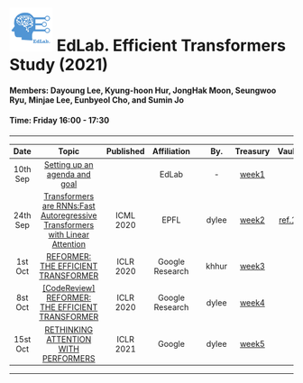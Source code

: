 # <img src="./Treasury/week1/EdLab_logo_1_byDyan.png" width="77" height="77"> EdLab.   Efficient Transformers Study (2021)

#### Members: Dayoung Lee, Kyung-hoon Hur, JongHak Moon, Seungwoo Ryu, Minjae Lee, Eunbyeol Cho, and Sumin Jo

#### Time: Friday 16:00 - 17:30

---   

|   Date   |                                               Topic                                         | Published |   Affiliation   |      |   By.   |     Treasury      |       Vault      |
| :------: | :-----------------------------------------------------------------------------------------: | :-------: | :-------------: | :--: | :-----: | :---------------: | :--------------: |
| 10th Sep |                              [Setting up an agenda and goal][repo_0]                        |           |      EdLab      |      |    -    | [week1][etnote_1] |                  |
| 24th Sep | [Transformers are RNNs:Fast Autoregressive Transformers with Linear Attention][paperlink_1] | ICML 2020 |      EPFL       |      |  dylee  | [week2][etnote_2] | [ref.1][etref_1] |
| 1st Oct  |                         [REFORMER: THE EFFICIENT TRANSFORMER][paperlink_2]                  | ICLR 2020 | Google Research |      |  khhur  | [week3][etnote_3] |                  |
| 8st Oct  |                         [[CodeReview] REFORMER: THE EFFICIENT TRANSFORMER][paperlink_2]     | ICLR 2020 | Google Research |      |  dylee  | [week4][etnote_4] |                  |
| 15st Oct |                         [RETHINKING ATTENTION WITH PERFORMERS][paperlink_3]                 | ICLR 2021 | Google          |      |  dylee  | [week5][etnote_5] |                  |

----

<!-- & Main Repository -->
[repo_0]: https://github.com/rebedy/EdLab-study-ET/tree/main/Treasury/week0

<!-- & Materials -->
[paperlink_1]: https://arxiv.org/pdf/2006.16236.pdf
[paperlink_2]: https://arxiv.org/pdf/2001.04451.pdf
[paperlink_3]: https://arxiv.org/pdf/2009.14794.pdf

<!-- & # Weekly Note -->
[etnote_1]: https://github.com/rebedy/EdLab-study-ET/tree/main/Treasury/week1/week1_ETstudy.pdf
[etnote_2]: https://github.com/rebedy/EdLab-study-ET/tree/main/Treasury/week2/week2_20210924_dyanlee_Linear_Transformer.pdf
[etnote_3]: https://github.com/rebedy/EdLab-study-ET/tree/main/Treasury/week3-4/week3_20211001_kyunghoon_Reformer.pdf
[etnote_4]: https://github.com/rebedy/EdLab-study-ET/tree/main/Treasury/week3-4/week4_20211008_dylee_Reformer_code.pdf
[etnote_5]: https://github.com/rebedy/EdLab-study-ET/tree/main/Treasury/week5/


<!-- & # Reference Vault -->
[etref_1]: https://drive.google.com/drive/folders/1IwHIRzNApaHVQ5ZpofSZRFixqf_6szg-?usp=sharing



###
<!-- & # References -->
[jchoo-ssl1]: https://drive.google.com/file/d/1JndOzkhxtOXwp_4sBtcc1WCpTh1Y1ygb/view?usp=sharing
[jchoo-ssl2]: https://drive.google.com/file/d/1bZ_mxNYUOe7y3QG2KZ0u9d8aH-tlwDx8/view?usp=sharing
[jchoo-ssl3]: https://drive.google.com/file/d/1IGQPThjCNSNdMdCsqz4O7KeXrPAO8qtE/view?usp=sharing
[jchoo-ssl-slide]: https://drive.google.com/file/d/17a905miPnzLlsxSBMAt1DE3BbEiqOhN4/view?usp=sharing
[lecun-nlp]: https://www.youtube.com/watch?v=6D4EWKJgNn0&list=PL80I41oVxglKcAHllsU0txr3OuTTaWX2v&index=23

[week1-vid]:https://drive.google.com/file/d/1dCY3Khg-jvQI5YslXaHyrnZQBlLr5kCA/view?usp=sharing
[week2-vid]:https://drive.google.com/file/d/1r_6AmoStJu8nGAkOE44FQ-PdlNAJMvNF/view?usp=sharing
[week3-vid]:https://drive.google.com/file/d/1Eh3WuZoCmaTePjuG5CLq3mWlFXvy9WCl/view?usp=sharing
[week4.1-vid]:https://drive.google.com/file/d/18n4B4c0HgjyELsW_iFBw7350Uqc446EM/view?usp=sharing
[week4.2-vid]:https://drive.google.com/file/d/1BBYDjJ88xwUTpKvft67c6nkw1JfroPl5/view?usp=sharing
[week5.1-vid]:https://drive.google.com/file/d/134ughAeBGKddBLKHYDE74ELw4sz-bYvo/view?usp=sharing
[week5.2-vid]:https://drive.google.com/file/d/1Nf9ci1f70H_ZIJppEFk3jGXWd9xsv5x4/view?usp=sharing
[week6.1-vid]:https://drive.google.com/file/d/1uSSShHSSAUd56bmi-dcKCNmBCDR7Qg8f/view?usp=sharing
[week6.2-vid]:https://drive.google.com/file/d/1uSSShHSSAUd56bmi-dcKCNmBCDR7Qg8f/view?usp=sharing
[week7.1-vid]:https://drive.google.com/file/d/1ogHc7Ry24skLTxmiOxCtSJfsBsTMIajN/view?usp=sharing
[week7.2-vid]:https://drive.google.com/file/d/1R9NWD3pvyKaYyBL7o8_LotXUi4kWCr4M/view?usp=sharing
[week8-vid]:https://drive.google.com/file/d/1YRJgZVvD-bPJ9e7Ct1XiLV03afY8so0W/view?usp=sharing

[week1.1-note]:posts/week1.1_linear_regression.md
[week1.2-note]:posts/week1.2_locally_weighted_and_logistic_regression.md
[week2-note]:posts/week2_perceptron_exponentialfamily_softmax.md
[week3.1-note]:posts/week3.1_image_classification.md
[week3.2-note]:posts/week3.2_loss_function_and_optimization.md
[week4.1-note]:posts/week4.1_Neural_Network.md
[week4.2-note]:posts/week4.2_Convolutional_Neural_Networks.md
[week5.1-note]:posts/week5.1_training_neural_networks_part1.md
[week5.2-note]:posts/week5.2_training_neural_networks_part2.md
[week6.1-note]:posts/week6.1_CNN_Architectures.md
[week7.1-note]:posts/week7.1_Recurrent_Neural_Networks.md
[week7.2-note]:posts/week7.2_NLP&Transformer_fin.md
[week8-note]:posts/week8_Visualizing_and_Understanding.md
